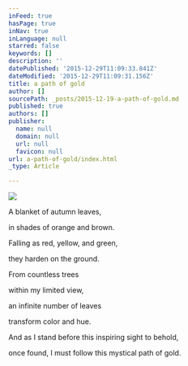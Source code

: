 ```yaml
---
inFeed: true
hasPage: true
inNav: true
inLanguage: null
starred: false
keywords: []
description: ''
datePublished: '2015-12-29T11:09:33.841Z'
dateModified: '2015-12-29T11:09:31.156Z'
title: a path of gold
author: []
sourcePath: _posts/2015-12-19-a-path-of-gold.md
published: true
authors: []
publisher:
  name: null
  domain: null
  url: null
  favicon: null
url: a-path-of-gold/index.html
_type: Article

---
```

![](https://s3-us-west-2.amazonaws.com/the-grid-img/p/09e33eb3d3fffb2791bf951fa539b0a1060360e7.jpg)

A blanket of autumn leaves, 

in shades of orange and brown. 

Falling as red, yellow, and green, 

they harden on the ground. 

From countless trees 

within my limited view, 

an infinite number of leaves 

transform color and hue.

And as I stand before
this inspiring sight to behold, 

once found, I must follow 
this mystical path of gold.